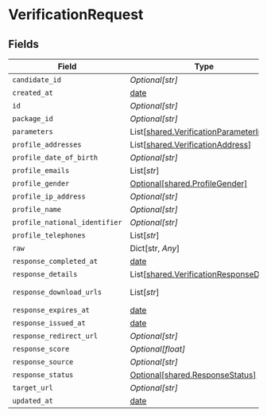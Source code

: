 # VerificationRequest


## Fields

| Field                                                                                        | Type                                                                                         | Required                                                                                     | Description                                                                                  |
| -------------------------------------------------------------------------------------------- | -------------------------------------------------------------------------------------------- | -------------------------------------------------------------------------------------------- | -------------------------------------------------------------------------------------------- |
| `candidate_id`                                                                               | *Optional[str]*                                                                              | :heavy_minus_sign:                                                                           | N/A                                                                                          |
| `created_at`                                                                                 | [date](https://docs.python.org/3/library/datetime.html#date-objects)                         | :heavy_minus_sign:                                                                           | N/A                                                                                          |
| `id`                                                                                         | *Optional[str]*                                                                              | :heavy_minus_sign:                                                                           | N/A                                                                                          |
| `package_id`                                                                                 | *Optional[str]*                                                                              | :heavy_minus_sign:                                                                           | N/A                                                                                          |
| `parameters`                                                                                 | List[[shared.VerificationParameterInput](../../models/shared/verificationparameterinput.md)] | :heavy_minus_sign:                                                                           | N/A                                                                                          |
| `profile_addresses`                                                                          | List[[shared.VerificationAddress](../../models/shared/verificationaddress.md)]               | :heavy_minus_sign:                                                                           | N/A                                                                                          |
| `profile_date_of_birth`                                                                      | *Optional[str]*                                                                              | :heavy_minus_sign:                                                                           | N/A                                                                                          |
| `profile_emails`                                                                             | List[*str*]                                                                                  | :heavy_minus_sign:                                                                           | N/A                                                                                          |
| `profile_gender`                                                                             | [Optional[shared.ProfileGender]](../../models/shared/profilegender.md)                       | :heavy_minus_sign:                                                                           | N/A                                                                                          |
| `profile_ip_address`                                                                         | *Optional[str]*                                                                              | :heavy_minus_sign:                                                                           | N/A                                                                                          |
| `profile_name`                                                                               | *Optional[str]*                                                                              | :heavy_minus_sign:                                                                           | N/A                                                                                          |
| `profile_national_identifier`                                                                | *Optional[str]*                                                                              | :heavy_minus_sign:                                                                           | N/A                                                                                          |
| `profile_telephones`                                                                         | List[*str*]                                                                                  | :heavy_minus_sign:                                                                           | N/A                                                                                          |
| `raw`                                                                                        | Dict[str, *Any*]                                                                             | :heavy_minus_sign:                                                                           | N/A                                                                                          |
| `response_completed_at`                                                                      | [date](https://docs.python.org/3/library/datetime.html#date-objects)                         | :heavy_minus_sign:                                                                           | N/A                                                                                          |
| `response_details`                                                                           | List[[shared.VerificationResponseDetail](../../models/shared/verificationresponsedetail.md)] | :heavy_minus_sign:                                                                           | N/A                                                                                          |
| `response_download_urls`                                                                     | List[*str*]                                                                                  | :heavy_minus_sign:                                                                           | report download                                                                              |
| `response_expires_at`                                                                        | [date](https://docs.python.org/3/library/datetime.html#date-objects)                         | :heavy_minus_sign:                                                                           | N/A                                                                                          |
| `response_issued_at`                                                                         | [date](https://docs.python.org/3/library/datetime.html#date-objects)                         | :heavy_minus_sign:                                                                           | N/A                                                                                          |
| `response_redirect_url`                                                                      | *Optional[str]*                                                                              | :heavy_minus_sign:                                                                           | N/A                                                                                          |
| `response_score`                                                                             | *Optional[float]*                                                                            | :heavy_minus_sign:                                                                           | N/A                                                                                          |
| `response_source`                                                                            | *Optional[str]*                                                                              | :heavy_minus_sign:                                                                           | N/A                                                                                          |
| `response_status`                                                                            | [Optional[shared.ResponseStatus]](../../models/shared/responsestatus.md)                     | :heavy_minus_sign:                                                                           | N/A                                                                                          |
| `target_url`                                                                                 | *Optional[str]*                                                                              | :heavy_minus_sign:                                                                           | N/A                                                                                          |
| `updated_at`                                                                                 | [date](https://docs.python.org/3/library/datetime.html#date-objects)                         | :heavy_minus_sign:                                                                           | N/A                                                                                          |